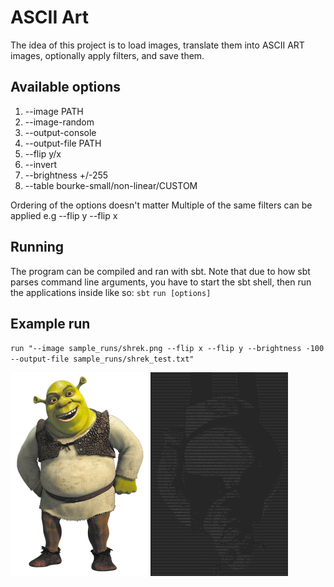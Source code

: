 # ASCII Art

The idea of this project is to load images, translate them into ASCII ART images, optionally apply filters, and save them. 

## Available options

1. --image PATH
2. --image-random
3. --output-console
4. --output-file PATH
5. --flip y/x
6. --invert
7. --brightness +/-255
8. --table bourke-small/non-linear/CUSTOM

Ordering of the options doesn't matter
Multiple of the same filters can be applied e.g --flip y --flip x


## Running
The program can be compiled and ran with sbt. Note that due to how sbt parses command line arguments, you have to start the sbt shell, then run the applications inside like so:
`sbt`
`run [options]`

## Example run
`run "--image sample_runs/shrek.png --flip x --flip y --brightness -100 --output-file sample_runs/shrek_test.txt"`  

<img width="220" height="326" alt="original" src="sample_runs/shrek.png"/>
<img width="220" height="326" alt="ascii" src="sample_runs/shrektxt.png"/>
